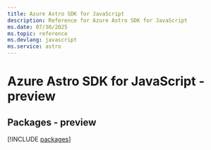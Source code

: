 ```yaml
---
title: Azure Astro SDK for JavaScript
description: Reference for Azure Astro SDK for JavaScript
ms.date: 07/30/2025
ms.topic: reference
ms.devlang: javascript
ms.service: astro
---
```

# Azure Astro SDK for JavaScript - preview
## Packages - preview
[!INCLUDE [packages](astro-index.md)]